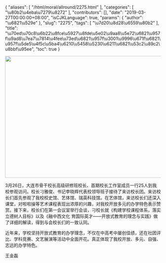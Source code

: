 {
    "aliases": [
        "/html/moral/allround/2275.html"
    ],
    "categories": [
        "\u80b2\u4eba\u7279\u8272"
    ],
    "contributors": [],
    "date": "2019-03-27T00:00:00+08:00",
    "isCJKLanguage": true,
    "params": {
        "author": "\u6821\u529e"
    },
    "slug": "2275",
    "tags": [
        "\u7d20\u8d28\u6559\u80b2"
    ],
    "title": "\u70ed\u70c8\u6b22\u8fce\u5927\u8fde\u5e02\u9aa8\u5e72\u6821\u957f\u9ad8\u7ea7\u7814\u4fee\u73ed\u6821\u957f\u3001\u9996\u671f\u6821\u957f\u5de5\u4f5c\u5ba4\u6210\u5458\u5230\u6211\u6821\u53c2\u89c2\u8bbf\u95ee",
    "toc": true
}


<img
    src="https://cdn.tfls.online/mirror/full/145c5c36f55c23c8a65aef0b5e770f3dc7b0d41e.jpg"
    style="display:block;margin-left:auto;margin-right:auto;"
    decoding="async"
    fetchpriority="auto"
    loading="lazy"
    height="395"
    width="593"
/>




  





3月26日，大连市骨干校长高级研修班校长、首期校长工作室成员一行25人到我校参观访问。校长刁雅俊、书记李晓辉代表校领导班子接待了来访校长团。来访校长们首先参观了我校校史馆、艺体馆、瑞英科技馆。在艺体馆，来访校长们还深入课堂，对啦啦操等艺术课程表现出浓厚的兴趣，对我校开放多元的办学特色表示赞赏。接下来，校长们在第一会议室举行会谈，刁校长就《构建学校课程体系，落实立德树人目标》以及《融中西文化 育国际英才——开放式教育的理念与实践》做了详细的解读，得到与会校长们的一致认同。




近年来，学校坚持开放式教育的办学理念，不仅在中高考中屡创佳绩，还在社团评比、学科竞赛、文艺展演等活动中全面开花。真正体现了我校开放、多元、自强、志远的办学特色。





 王金磊



  



